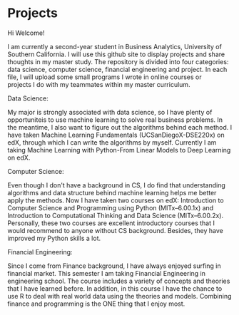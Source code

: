 # Projects

Hi Welcome! 

I am currently a second-year student in Business Analytics, University of Southern California. I will use this github site to display projects and share thoughts in my master study. The repository is divided into four categories: data science, computer science, financial engineering and project. In each file, I will upload some small programs I wrote in online courses or  
projects I do with my teammates within my master curriculum.

Data Science:

My major is strongly associated with data science, so I have plenty of opportuniteis to use machine learning to solve real business problems. In the meantime, I also want to figure out the algorithms behind each method. I have taken Machine Learning Fundamentals (UCSanDiegoX-DSE220x) on edX, through which I can write the algorithms by myself. Currently I am taking Machine Learning with Python-From Linear Models to Deep Learning on edX.

Computer Science:

Even though I don't have a background in CS, I do find that understanding algorithms and data structure behind machine learning helps me better apply the methods. Now I have taken two courses on edX: Introduction to Computer Science and Programming using Python (MITx–6.00.1x) and Introduction to Computational Thinking and Data Science (MITx–6.00.2x). Personally, these two courses are excellent introductory courses that I would recommend to anyone without CS background. Besides, they have improved my Python skills a lot.

Financial Engineering:

Since I come from Finance background, I have always enjoyed surfing in financial market. This semester I am taking Financial Engineering in engineering school. The course includes a variety of concepts and theories that I have learned before. In addition, in this course I have the chance to use R to deal with real world data using the theories and models. Combining finance and programming is the ONE thing that I enjoy most.
